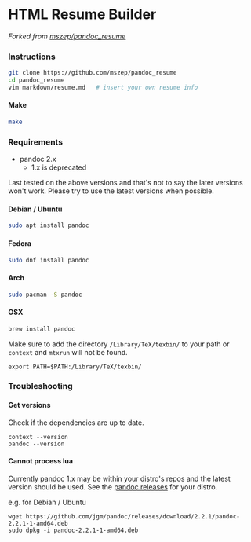 # HTML Resume Builder

_Forked from [mszep/pandoc_resume](https://github.com/mszep/pandoc_resume)_

### Instructions

```bash
git clone https://github.com/mszep/pandoc_resume
cd pandoc_resume
vim markdown/resume.md   # insert your own resume info
```

#### Make

```sh
make
```

### Requirements

- pandoc 2.x
  - 1.x is deprecated

Last tested on the above versions and that's not to say the later versions won't work. Please try to use the latest versions when possible.

#### Debian / Ubuntu

```bash
sudo apt install pandoc
```

#### Fedora

```bash
sudo dnf install pandoc
```

#### Arch

```bash
sudo pacman -S pandoc
```

#### OSX

```bash
brew install pandoc
```

Make sure to add the directory `/Library/TeX/texbin/` to your path or `context` and `mtxrun` will not be found.

```
export PATH=$PATH:/Library/TeX/texbin/
```

### Troubleshooting

#### Get versions

Check if the dependencies are up to date.

```
context --version
pandoc --version
```

#### Cannot process lua

Currently pandoc 1.x may be within your distro's repos and the latest version should be used. See the
[pandoc releases](https://github.com/jgm/pandoc/releases) for your distro.

e.g. for Debian / Ubuntu

```
wget https://github.com/jgm/pandoc/releases/download/2.2.1/pandoc-2.2.1-1-amd64.deb
sudo dpkg -i pandoc-2.2.1-1-amd64.deb
```
